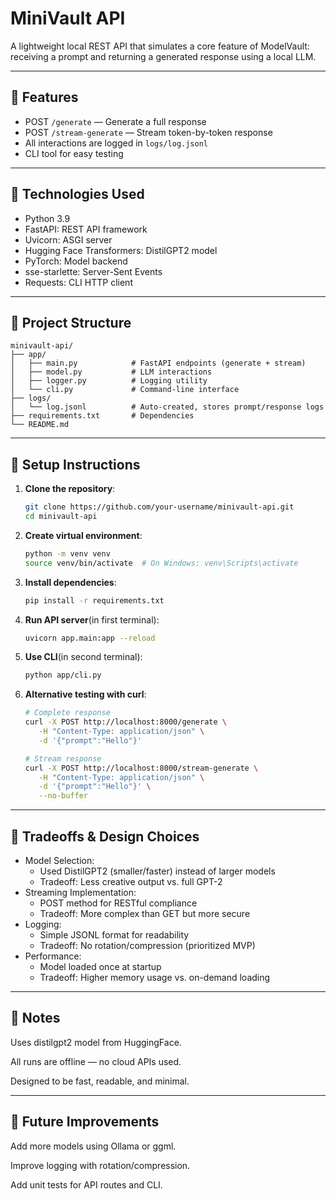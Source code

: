 # MiniVault API

A lightweight local REST API that simulates a core feature of ModelVault: receiving a prompt and returning a generated response using a local LLM.

---

## 🚀 Features

- POST `/generate` — Generate a full response
- POST `/stream-generate` — Stream token-by-token response
- All interactions are logged in `logs/log.jsonl`
- CLI tool for easy testing

---

## 🧠 Technologies Used

- Python 3.9
- FastAPI: REST API framework
- Uvicorn: ASGI server
- Hugging Face Transformers: DistilGPT2 model
- PyTorch: Model backend
- sse-starlette: Server-Sent Events
- Requests: CLI HTTP client

---

## 📁 Project Structure

```
minivault-api/
├── app/
│   ├── main.py            # FastAPI endpoints (generate + stream)
│   ├── model.py           # LLM interactions
│   ├── logger.py          # Logging utility
│   └── cli.py             # Command-line interface
├── logs/
│   └── log.jsonl          # Auto-created, stores prompt/response logs
├── requirements.txt       # Dependencies
└── README.md              
```
---

## 🏁 Setup Instructions

1. **Clone the repository**:
   ```bash
   git clone https://github.com/your-username/minivault-api.git
   cd minivault-api

2. **Create virtual environment**:
   ```bash
   python -m venv venv
   source venv/bin/activate  # On Windows: venv\Scripts\activate

3. **Install dependencies**:
   ```bash
   pip install -r requirements.txt

4. **Run API server**(in first terminal):
   ```bash
   uvicorn app.main:app --reload

5. **Use CLI**(in second terminal):
   ```bash
   python app/cli.py

6. **Alternative testing with curl**:
   ```bash
   # Complete response
   curl -X POST http://localhost:8000/generate \
      -H "Content-Type: application/json" \
      -d '{"prompt":"Hello"}'
   
   # Stream response
   curl -X POST http://localhost:8000/stream-generate \
      -H "Content-Type: application/json" \
      -d '{"prompt":"Hello"}' \
      --no-buffer
   
---

## 🔧 Tradeoffs & Design Choices

- Model Selection:
     - Used DistilGPT2 (smaller/faster) instead of larger models
     - Tradeoff: Less creative output vs. full GPT-2
- Streaming Implementation:
     - POST method for RESTful compliance
     - Tradeoff: More complex than GET but more secure
- Logging:
     - Simple JSONL format for readability
     - Tradeoff: No rotation/compression (prioritized MVP)
- Performance:
     - Model loaded once at startup
     - Tradeoff: Higher memory usage vs. on-demand loading

---

## 📌 Notes

Uses distilgpt2 model from HuggingFace.

All runs are offline — no cloud APIs used.

Designed to be fast, readable, and minimal.

---

## 🧪 Future Improvements

Add more models using Ollama or ggml.

Improve logging with rotation/compression.

Add unit tests for API routes and CLI.

